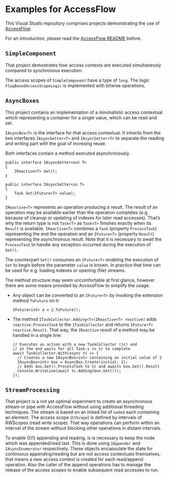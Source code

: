 # Examples for AccessFlow

This Visual Studio repository comprises projects demonstrating the use of [AccessFlow](https://github.com/c7hm4r/AccessFlow).

For an introduction, please read the [AccessFlow README](https://github.com/c7hm4r/AccessFlow/blob/master/README.md) before.

## `SimpleComponent`

That project demostrates how access contexts are executed simultaneosly compared to synchronous execution.

The access scopes of `SimpleComponent` have a type of `long`. The logic `FlagBasedAccessScopeLogic` is implemented with bitwise operations.

## `AsyncBoxes`

This project contains an implementation of a minimalistic access contextual which representing a container for a single value, which can be read and set.

`IAsyncBox<T>` is the interface for that access contextual. It inherits from the two interfaces `IAsyncGetter<T>` and `IAsyncSetter<T>` to separate the reading and writing part with the goal of incresing reuse.

Both interfaces contain a method executed asynchronously.

```
public interface IAsyncGetter<out T>
{
    IReactive<T> Get();
}

public interface IAsyncSetter<in T>
{
    Task Set(IFuture<T> value);
}
```

`IReactive<T>` represents an operation producing a result. The result of an operation may be available earlier than the operation completes (e.g. because of cleanup or updating of indexes for later read accesses). That’s why the return type is not `Task<T>` as `Task<T>` finishes exactly when its `Result` is available. `IReactive<T>` combines a `Task` (property `ProcessTask`) representing the end the operation and an `IFuture<T>` (property `Result`) representing the asynchronous result. Note that it is necessary to await the `ProcessTask` to handle any exception occurred during the execution of `Get()`.

The counterpart `Set()` consumes an `IFuture<T>` enabling the execution of `Set` to begin before the parameter `value` is known. In practice that time can be used for e.g. loading indexes or opening (file) streams.

The method structure may seem uncomfortable at first glance, however there are some means provided by AccessFlow to simplify the usage.

- Any object can be converted to an `IFuture<T>` by invoking the extension method `ToFuture` on it:

  ```
  IFuture<int> a = 2.ToFuture();
  ```

- The method `ITaskCollector.Adding<T>(IReactive<T> reactive)` adds `reactive.ProcessTask` to the `ITaskCollector` and returns `IFuture<T> reactive.Result`. That way, the `IReactive` result of a method may be handled in a single line:

  ```
  // Executes an action with a new TaskCollector (tc) and
  // at the end waits for all Task-s in tc to complete
  await TaskCollector.With(async tc => {
    // Creates a new IAsyncBox<int> containing an initial value of 2
    IAsyncBox<int> box = AsyncBox.Create(initial: 2);
    // Adds box.Get().ProcessTask to tc and awaits box.Get().Result
    Console.WriteLine(await tc.Adding(box.Get()));
  });
  ```
  
## `StreamProcessing`

That project is a not yet optimal experiment to create an asynchronous stream or pipe with AccessFlow without using additional threading techniques. The stream is based on an linked list of `node`s each containing an element. The access scope (`CSScope`) is defined by intervals of RWScopes (read write scope). That way operations can perform within an interval of the stream without blocking other operations in distant intervals.

To enable O(1) appending and reading, is is necessary to keep the node which was appended/read last. This is done using `IAppender` and `IAsyncEnumerator` respectively. These objects encapsulate the state for continuous appending/reading but are not access contextuals themselves, that means a new access context is created for each read/append operation. Also the caller of the append operations has to manage the release of the access scopes to enable subsequent read accesses to run.
